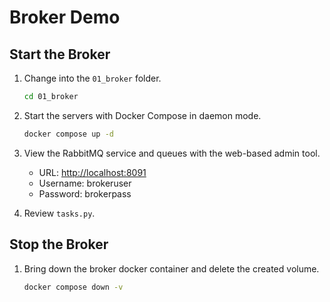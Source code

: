 # Broker Demo

## Start the Broker

1. Change into the `01_broker` folder.

    ```bash
    cd 01_broker
    ```

1. Start the servers with Docker Compose in daemon mode.

    ```bash
    docker compose up -d
    ```

1. View the RabbitMQ service and queues with the web-based admin tool.

    - URL: [http://localhost:8091](http://localhost:8091)
    - Username: brokeruser
    - Password: brokerpass

1. Review `tasks.py`.

## Stop the Broker

1. Bring down the broker docker container and delete the created volume.

    ```bash
    docker compose down -v
    ```

